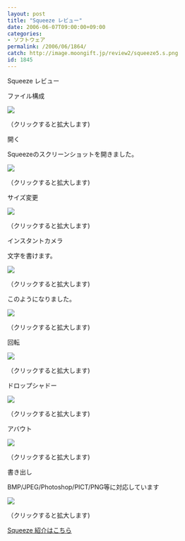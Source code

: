 ```yaml
---
layout: post
title: "Squeeze レビュー"
date: 2006-06-07T09:00:00+09:00
categories:
- ソフトウェア
permalink: /2006/06/1864/
catch: http://image.moongift.jp/review2/squeeze5.s.png
id: 1845
---
```

Squeeze レビュー  
<!--more-->

ファイル構成

  

[![](http://image.moongift.jp/review2/squeeze1.s.png)](http://image.moongift.jp/review2/squeeze1.png)  
  
（クリックすると拡大します)

  

開く

  

Squeezeのスクリーンショットを開きました。

  

[![](http://image.moongift.jp/review2/squeeze2.s.png)](http://image.moongift.jp/review2/squeeze2.png)  
  
（クリックすると拡大します)

  

サイズ変更

  

  

[![](http://image.moongift.jp/review2/squeeze3.s.png)](http://image.moongift.jp/review2/squeeze3.png)  
  
（クリックすると拡大します)

  

インスタントカメラ

  

文字を書けます。

  

[![](http://image.moongift.jp/review2/squeeze4.s.png)](http://image.moongift.jp/review2/squeeze4.png)  
  
（クリックすると拡大します)

  

このようになりました。

  

[![](http://image.moongift.jp/review2/squeeze5.s.png)](http://image.moongift.jp/review2/squeeze5.png)  
  
（クリックすると拡大します)

  

回転

  

[![](http://image.moongift.jp/review2/squeeze6.s.png)](http://image.moongift.jp/review2/squeeze6.png)  
  
（クリックすると拡大します)

  

ドロップシャドー

  

[![](http://image.moongift.jp/review2/squeeze7.s.png)](http://image.moongift.jp/review2/squeeze7.png)  
  
（クリックすると拡大します)

  

アバウト

  

  

[![](http://image.moongift.jp/review2/squeeze8.s.png)](http://image.moongift.jp/review2/squeeze8.png)  
  
（クリックすると拡大します)

  

書き出し

  

BMP/JPEG/Photoshop/PICT/PNG等に対応しています

  

[![](http://image.moongift.jp/review2/squeeze9.s.png)](http://image.moongift.jp/review2/squeeze9.png)  
  
（クリックすると拡大します)

  

[Squeeze 紹介はこちら](http://fw.moongift.jp/intro/i-1863.html)

